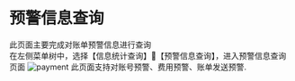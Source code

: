 # 预警信息查询
此页面主要完成对账单预警信息进行查询  
在左侧菜单树中，选择【信息统计查询】【预警信息查询】，进入预警信息查询页面
![payment](https://juyun-1253413501.cos.ap-beijing.myqcloud.com/opsphere/billing/%E9%A2%84%E8%AD%A6%E4%BF%A1%E6%81%AF%E6%9F%A5%E8%AF%A2.png)
此页面支持对账号预警、费用预警、账单发送预警.



